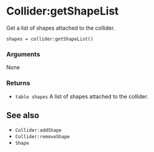 <!--
category: reference
-->

Collider:getShapeList
===

Get a list of shapes attached to the collider.

    shapes = collider:getShapeList()

### Arguments

None

### Returns

- `table shapes` A list of shapes attached to the collider.

See also
---

- `Collider:addShape`
- `Collider:removeShape`
- `Shape`
